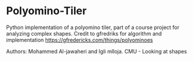 # Polyomino-Tiler
Python implementation of a polyomino tiler, part of a course project for analyzing complex shapes. Credit to gfredriks for algorithm and implementation https://gfredericks.com/things/polyominoes

Authors: Mohammed Al-jawaheri and Igli mlloja. CMU - Looking at shapes
